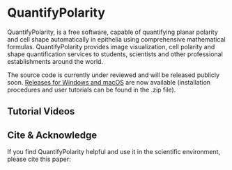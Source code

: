 # QuantifyPolarity

QuantifyPolarity, is a free software,
capable of quantifying planar polarity and cell shape automatically in epithelia using
comprehensive mathematical formulas. QuantifyPolarity provides image visualization,
cell polarity and shape quantification services to students, scientists and other
professional establishments around the world.

The source code is currently under reviewed and will be released publicly soon.
[Releases for Windows and macOS](https://github.com/QuantifyPolarity/QuantifyPolarity/releases) are now available (installation procedures and user tutorials can be found in the .zip file).

## Tutorial Videos

## Cite & Acknowledge
If you find QuantifyPolarity helpful and use it in the scientific environment, please cite this paper:
  
